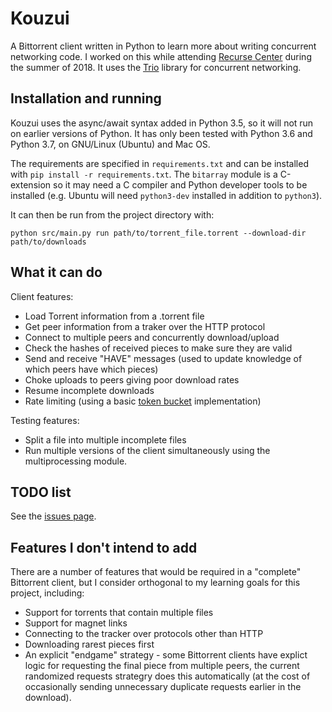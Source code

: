 # Kouzui

A Bittorrent client written in Python to learn more about writing concurrent networking code.
I worked on this while attending [Recurse Center](https://www.recurse.com/) during the summer of 2018.
It uses the [Trio](https://trio.readthedocs.io) library for concurrent networking.

## Installation and running

Kouzui uses the async/await syntax added in Python 3.5, so it will not run on earlier versions of Python.
It has only been tested with Python 3.6 and Python 3.7, on GNU/Linux (Ubuntu) and Mac OS.

The requirements are specified in `requirements.txt` and can be installed with `pip install -r requirements.txt`.
The `bitarray` module is a C-extension so it may need a C compiler and Python developer tools to be installed
(e.g. Ubuntu will need `python3-dev` installed in addition to `python3`).

It can then be run from the project directory with:

`python src/main.py run path/to/torrent_file.torrent --download-dir path/to/downloads`

## What it can do

Client features:
- Load Torrent information from a .torrent file
- Get peer information from a traker over the HTTP protocol
- Connect to multiple peers and concurrently download/upload
- Check the hashes of received pieces to make sure they are valid
- Send and receive "HAVE" messages (used to update knowledge of which peers have which pieces)
- Choke uploads to peers giving poor download rates
- Resume incomplete downloads
- Rate limiting (using a basic [token bucket](https://en.wikipedia.org/wiki/Token_bucket) implementation)

Testing features:
- Split a file into multiple incomplete files
- Run multiple versions of the client simultaneously using the multiprocessing module.

## TODO list

See the [issues page](https://github.com/ncollins/kouzui/issues).

## Features I don't intend to add

There are a number of features that would be required in a "complete" Bittorrent client,
but I consider orthogonal to my learning goals for this project, including:

- Support for torrents that contain multiple files
- Support for magnet links
- Connecting to the tracker over protocols other than HTTP
- Downloading rarest pieces first
- An explicit "endgame" strategy - some Bittorrent clients have explict logic for requesting
the final piece from multiple peers, the current randomized requests strategry does this automatically
(at the cost of occasionally sending unnecessary duplicate requests earlier in the download).
